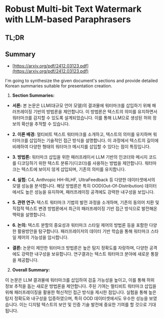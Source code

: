 # Robust Multi-bit Text Watermark with LLM-based Paraphrasers
## TL;DR
## Summary
- [https://arxiv.org/pdf/2412.03123.pdf](https://arxiv.org/pdf/2412.03123.pdf)

I'm going to synthesize the given document's sections and provide detailed Korean summaries suitable for presentation creation.

1. **Section Summaries:**

- **서론:**
    본 논문은 LLM(대규모 언어 모델)의 결과물에 워터마크를 삽입하기 위해 패러프레이징 기반의 방법론을 제안합니다. 이 방법론은 텍스트의 의미를 유지하면서 워터마크를 감지할 수 있도록 설계되었습니다. 이를 통해 LLM으로 생성된 허위 정보의 확산을 추적할 수 있습니다.

- **2. 이론 배경:**
    멀티비트 텍스트 워터마크를 소개하고, 텍스트의 의미를 유지하며 워터마크를 삽입하는 기술적인 접근 방식을 설명합니다. 이 과정에서 텍스트의 길이에 비례하여 다양한 형태의 워터마크 메시지를 삽입할 수 있다는 점이 특징입니다.

- **3. 방법론:**
    워터마크 삽입을 위한 패러프레이서 LLM 기반의 인코더와 메시지 코드를 디코딩하기 위한 텍스트 분류기(디코더)를 사용하는 방법을 제안합니다. 워터마크는 텍스트에 보이지 않게 삽입되며, 기존의 의미를 유지합니다.

- **4. 실험:**
    C4, Anthropic HH-RLHF, UltraFeedback 등 다양한 데이터셋에서의 모델 성능을 분석합니다. 해당 방법론은 특히 OOD(Out-Of-Distribution) 데이터에서도 높은 성능을 유지하며, 패러프레이징 공격에도 강력한 내구성을 보입니다.

- **5. 관련 연구:**
    텍스트 워터마크 기법의 발전 과정을 소개하며, 기존의 동의어 치환 및 직접적 텍스트 변경 방법론에서 최근의 패러프레이징 기반 접근 방식으로 발전해온 맥락을 설명합니다.

- **6. 논의:**
    텍스트 분할의 중요성과 워터마크 스타일 제어의 방법론 등을 포함한 다양한 활용방안을 탐구합니다. 패러프레이저의 데이터 기반 학습을 통해 워터마크 스타일 제어의 가능성을 암시합니다.

- **결론:**
    논문이 제안한 워터마크 방법론은 높은 탐지 정확도를 자랑하며, 다양한 공격에도 강력한 내구성을 보유합니다. 연구결과는 텍스트 워터마크 분야에 새로운 통찰을 제공합니다.

2. **Overall Summary:**

이 논문은 LLM 결과물에 워터마크를 삽입하여 검출 가능성을 높이고, 이를 통해 허위 정보 추적을 돕는 새로운 방법론을 제안합니다. 주된 기여는 멀티비트 워터마크 삽입을 위해 패러프레이징을 활용한 혁신적인 접근 방식을 제시한 점입니다. 실험을 통해 높은 탐지 정확도와 내구성을 입증하였으며, 특히 OOD 데이터셋에서도 우수한 성능을 보였습니다. 이는 디지털 텍스트의 보안 및 인증 기술 발전에 중요한 기여를 할 것으로 기대됩니다.